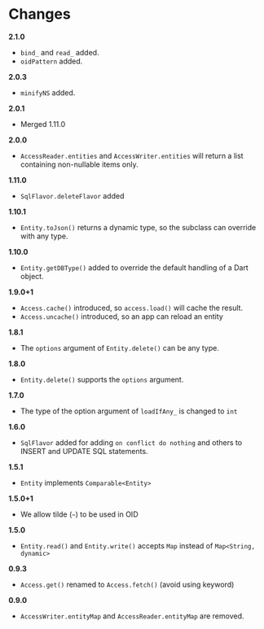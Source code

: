 # Changes

**2.1.0**

* `bind_` and `read_` added.
* `oidPattern` added.

**2.0.3**

* `minifyNS` added.

**2.0.1**

* Merged 1.11.0

**2.0.0**

* `AccessReader.entities` and `AccessWriter.entities` will return a list containing non-nullable items only.

**1.11.0**

* `SqlFlavor.deleteFlavor` added

**1.10.1**

* `Entity.toJson()` returns a dynamic type, so the subclass can override with any type.

**1.10.0**

* `Entity.getDBType()` added to override the default handling of a Dart object.

**1.9.0+1**

* `Access.cache()` introduced, so `access.load()` will cache the result.
* `Access.uncache()` introduced, so an app can reload an entity

**1.8.1**

* The `options` argument of `Entity.delete()` can be any type.

**1.8.0**

* `Entity.delete()` supports the `options` argument.

**1.7.0**

* The type of the option argument of `loadIfAny_` is changed to `int`

**1.6.0**

* `SqlFlavor` added for adding `on conflict do nothing` and others to INSERT and UPDATE SQL statements.

**1.5.1**

* `Entity` implements `Comparable<Entity>`
  
**1.5.0+1**

* We allow tilde (`~`) to be used in OID

**1.5.0**

* `Entity.read()` and `Entity.write()` accepts `Map` instead of `Map<String, dynamic>`

**0.9.3**

* `Access.get()` renamed to `Access.fetch()` (avoid using keyword)

**0.9.0**

* `AccessWriter.entityMap` and `AccessReader.entityMap` are removed.
